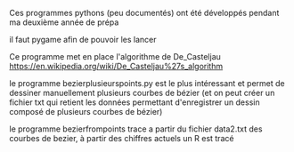 Ces programmes pythons (peu documentés) ont été développés pendant ma deuxième année de prépa

il faut pygame afin de pouvoir les lancer


Ce programme met en place l'algorithme de De_Casteljau https://en.wikipedia.org/wiki/De_Casteljau%27s_algorithm



le programme bezierplusieurspoints.py est le plus intéressant et permet de dessiner manuellement plusieurs courbes de bézier
(et on peut créer un fichier txt qui retient les données permettant d'enregistrer un dessin composé de plusieurs courbes de bézier)

le programme bezierfrompoints trace a partir du fichier data2.txt des courbes de bezier, à partir des chiffres actuels un R est tracé

